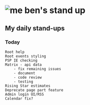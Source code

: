 # ![me](https://avatars2.githubusercontent.com/u/5232044?s=50&v=4) ben's stand up

## My daily stand-ups

### Today
    
    Root help
    Root events styling
    PSP IE checking
    Matrix - api data 
        - fix remaining issues
        - document
        - code review
        - testing
    Rising Star estimates
    Deprecate page part feature
    Admin login UI/RSS
    Calendar fix?
